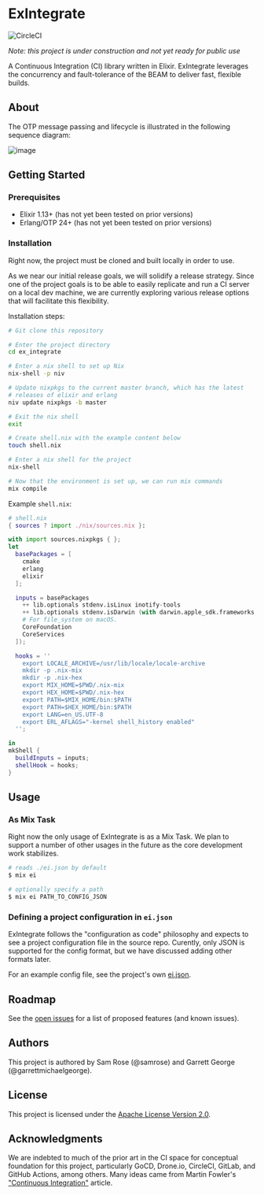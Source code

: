 # ExIntegrate

![CircleCI](https://img.shields.io/circleci/build/github/samrose/ex_integrate)

*Note: this project is under construction and not yet ready for public use*

A Continuous Integration (CI) library written in Elixir. ExIntegrate leverages
the concurrency and fault-tolerance of the BEAM to deliver fast, flexible
builds.


## About

The OTP message passing and lifecycle is illustrated in the following sequence
diagram:

![image](https://user-images.githubusercontent.com/115821/149588633-94a8c673-bfa9-4935-9e19-8555d73e3fb8.png)


## Getting Started

### Prerequisites

* Elixir 1.13+ (has not yet been tested on prior versions)
* Erlang/OTP 24+ (has not yet been tested on prior versions)

### Installation

Right now, the project must be cloned and built locally in order to use.

As we near our initial release goals, we will solidify a release strategy. Since
one of the project goals is to be able to easily replicate and run a CI server
on a local dev machine, we are currently exploring various release options that
will facilitate this flexibility.

Installation steps:
```sh
# Git clone this repository

# Enter the project directory
cd ex_integrate

# Enter a nix shell to set up Nix
nix-shell -p niv

# Update nixpkgs to the current master branch, which has the latest
# releases of elixir and erlang
niv update nixpkgs -b master

# Exit the nix shell
exit

# Create shell.nix with the example content below
touch shell.nix

# Enter a nix shell for the project
nix-shell

# Now that the environment is set up, we can run mix commands
mix compile
```

Example `shell.nix`:

```nix
# shell.nix
{ sources ? import ./nix/sources.nix }:

with import sources.nixpkgs { };
let
  basePackages = [
    cmake
    erlang
    elixir
  ];

  inputs = basePackages
    ++ lib.optionals stdenv.isLinux inotify-tools
    ++ lib.optionals stdenv.isDarwin (with darwin.apple_sdk.frameworks; [
    # For file_system on macOS.
    CoreFoundation
    CoreServices
  ]);

  hooks = ''
    export LOCALE_ARCHIVE=/usr/lib/locale/locale-archive
    mkdir -p .nix-mix
    mkdir -p .nix-hex
    export MIX_HOME=$PWD/.nix-mix
    export HEX_HOME=$PWD/.nix-hex
    export PATH=$MIX_HOME/bin:$PATH
    export PATH=$HEX_HOME/bin:$PATH
    export LANG=en_US.UTF-8
    export ERL_AFLAGS="-kernel shell_history enabled"
  '';

in
mkShell {
  buildInputs = inputs;
  shellHook = hooks;
}
```

## Usage

### As Mix Task

Right now the only usage of ExIntegrate is as a Mix Task. We plan to support a
number of other usages in the future as the core development work stabilizes. 

```sh
# reads ./ei.json by default
$ mix ei

# optionally specify a path
$ mix ei PATH_TO_CONFIG_JSON
```

### Defining a project configuration in `ei.json`

ExIntegrate follows the "configuration as code" philosophy and expects to see a
project configuration file in the source repo. Curently, only JSON is supported
for the config format, but we have discussed adding other formats later. 

For an example config file, see the project's own
[ei.json](https://github.com/samrose/ex_integrate/blob/master/ei.json).


## Roadmap

See the [open issues](https://github.com/samrose/ex_integrate/issues)
for a list of proposed features (and known issues).


## Authors

This project is authored by Sam Rose (@samrose) and Garrett George (@garrettmichaelgeorge).


## License

This project is licensed under the [Apache License Version
2.0](https://github.com/samrose/ex_integrate/blob/master/LICENSE).


## Acknowledgments

We are indebted to much of the prior art in the CI space for conceptual
foundation for this project, particularly GoCD, Drone.io, CircleCI, GitLab, and
GitHub Actions, among others. Many ideas came from Martin Fowler's ["Continuous
Integration"](https://martinfowler.com/articles/continuousIntegration.html)
article.
